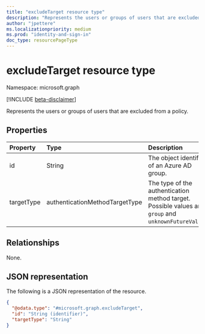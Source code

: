 ```yaml
---
title: "excludeTarget resource type"
description: "Represents the users or groups of users that are excluded from a policy."
author: "jpettere"
ms.localizationpriority: medium
ms.prod: "identity-and-sign-in"
doc_type: resourcePageType
---
```


# excludeTarget resource type

Namespace: microsoft.graph

[!INCLUDE [beta-disclaimer](../../includes/beta-disclaimer.md)]

Represents the users or groups of users that are excluded from a policy.

## Properties
|Property|Type|Description|
|:---|:---|:---|
|id|String|The object identifier of an Azure AD group.|
|targetType|authenticationMethodTargetType|The type of the authentication method target. Possible values are: `group` and `unknownFutureValue`.|

## Relationships
None.

## JSON representation
The following is a JSON representation of the resource.
<!-- {
  "blockType": "resource",
  "@odata.type": "microsoft.graph.excludeTarget"
}
-->
``` json
{
  "@odata.type": "#microsoft.graph.excludeTarget",
  "id": "String (identifier)",
  "targetType": "String"
}
```
